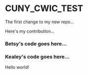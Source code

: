 # CUNY_CWIC_TEST

The first change to my new repo...

Here's my contribution...


###  Betsy's code goes here...



###  Kealey's code goes here...
Hello world!


